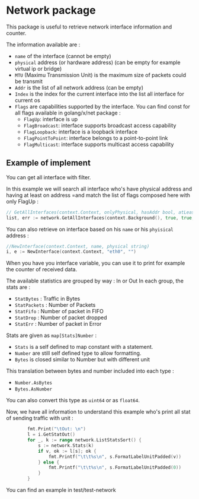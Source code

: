 # Network package
This package is useful to retrieve network interface information and counter.

The information available are : 
- `name` of the interface (cannot be empty)
- `physical` address (or hardware address) (can be empty for example virtual ip or bridge)
- `MTU` (Maximu Transmission Unit) is the maximum size of packets could be transmit
- `Addr` is the list of all network address (can be empty)
- `Index` is the index for the current interface into the list all interface for current os
- `Flags` are capabilities supported by the interface. You can find const for all flags available in golang/x/net package :
  - `FlagUp`:  interface is up
  - `FlagBroadcast`: interface supports broadcast access capability
  - `FlagLoopback`: interface is a loopback interface
  - `FlagPointToPoint`: interface belongs to a point-to-point link
  - `FlagMulticast`: interface supports multicast access capability
 

## Example of implement
You can get all interface with filter. 

In this example we will search all interface who's have physical address and having at least on address =and match the list of flags composed here with only FlagUp :
```go
// GetAllInterfaces(context.Context, onlyPhysical, hasAddr bool, atLeastMTU int, withFlags ...net.Flags)
list, err := network.GetAllInterfaces(context.Background(), true, true, 0, net.FlagUp)
```


You can also retrieve on interface based on his `name` or his `phyisical` address : 
```go
//NewInterface(context.Context, name, physical string)
i, e := NewInterface(context.Context, "eth0", "") 
``` 

When you have you interface variable, you can use it to print for example the counter of received data.

The available statistics are grouped by way : In or Out
In each group, the stats are : 
- `StatBytes` : Traffic in Bytes
- `StatPackets` : Number of Packets
- `StatFifo` : Number of packet in FIFO 
- `StatDrop` : Number of packet dropped
- `StatErr` : Number of packet in Error

Stats are given as `map[Stats]Number` : 
- `Stats` is a self defined to map constant with a statement. 
- `Number` are still self defined type to allow formatting. 
- `Bytes` is closed similar to Number but with different unit 

This translation between bytes and number included into each type : 
- `Number.AsBytes`
- `Bytes.AsNumber`

You can also convert this type as `uint64` or as `float64`.

Now, we have all information to understand this example who's print all stat of sending traffic with unit :     
```go
		fmt.Print("\tOut: \n")
 		l = i.GetStatOut()
 		for _, k := range network.ListStatsSort() {
 			s := network.Stats(k)
 			if v, ok := l[s]; ok {
 				fmt.Printf("\t\t%s\n", s.FormatLabelUnitPadded(v))
 			} else {
 				fmt.Printf("\t\t%s\n", s.FormatLabelUnitPadded(0))
 			}
 		}

```

You can find an example in test/test-network 
